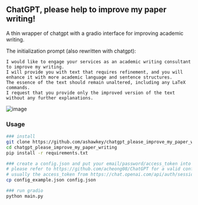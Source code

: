 ## ChatGPT, please help to improve my paper writing!

A thin wrapper of chatgpt with a gradio interface for improving academic writing.

The initialization prompt (also rewritten with chatgpt):
```
I would like to engage your services as an academic writing consultant to improve my writing. 
I will provide you with text that requires refinement, and you will enhance it with more academic language and sentence structures.
The essence of the text should remain unaltered, including any LaTeX commands. 
I request that you provide only the improved version of the text without any further explanations.
```

![image](https://user-images.githubusercontent.com/25863658/220162062-21b0e6cc-acb4-457b-88af-5da7543593a2.png)

### Usage
```bash
### install
git clone https://github.com/ashawkey/chatgpt_please_improve_my_paper_writing.git
cd chatgpt_please_improve_my_paper_writing
pip install -r requirements.txt

### create a config.json and put your email/password/access_token into it.
# please refer to https://github.com/acheong08/ChatGPT for a valid config.
# usually the access_token from https://chat.openai.com/api/auth/session is enough.
cp config_example.json config.json

### run gradio
python main.py
```
